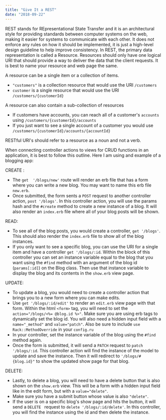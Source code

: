 ```yaml
---
title: "Give It a REST"
date: "2018-09-22"
---
```


REST stands for REpresentational State Transfer and it is an architectural style for providing standards between computer systems on the web, making it easier for systems to communicate with each other.  It does not enforce any rules on how it should be implemented, it is just a high-level design guideline to help improve consistency. In REST, the primary data representation is called a Resource. Resources should only have one logical URI that should provide a way to deliver the data that the client requests. It is best to name your resource and web page the same.

A resource can be a single item or a collection of items.
*    `"customers"` is a collection resource that would use the URI `/customers`
*    `customer` is a single resource that would use the URI `/customers/{customerId}`

A resource can also contain a sub-collection of resources
* If customers have accounts, you can reach all of a customer's  `accounts` using `/customers/{customerId}/accounts`
* If you just want to see a single account of a customer you would use `/customers/{customerId}/accounts/{accountId}`

RESTful URI's should refer to a resource as a noun and not a verb.

When connecting controller actions to views for CRUD functions in an application, it is best to follow this outline. Here I am using and example of a blogging app:

CREATE :
* The `get  '/blogs/new'` route will render an erb file that has a form where you can write a new blog. You may want to name this erb file `new.erb`.
* Once submitted, the form sents a `POST` request to another controller action, `post '/blogs'`. In this controller action, you will use the params hash and the `#create` method to create a new instance of a blog. It will also render an `index.erb` file where all of your blog posts will be shown.

READ:
* To see all of the blog posts, you would create a controller, `get '/blogs'`. This should also render the `index.erb` file to show all of the blog instances.
* If you only want to see a specific blog, you can use the URI for a single item and have a controller `get '/blogs/:id`. Within the block of this controller you can set an instance variable equal to the blog that you want using the `#find` method with an argument of the blog id (`params[:id]`) on the Blog class. Then use that instance variable to display the blog and its contents in the `show.erb` view page.

UPDATE:
* To update a blog, you would need to create a controller action that brings you to a new form where you can make edits.
* Use `get '/blogs/:id/edit'` to render an `edit.erb` view page with that form. Within the html `<form>` tag, you will need to set the `action="/blogs/<%= @blog.id %>"`. Make sure you are using erb tags to dynamically set the blog id. You will also need a hidden input field with a `name="_method"` and `value="patch"`. Also be sure to  include `use Rack::MethodOverride` in your `config.ru`
* In your controller, set the instance variable of the blog using the `#find` method again.
* Once the form is submitted, it will send a `PATCH` request to `patch '/blogs/:id`. This controller action will find the instance of the model to update and save the instance. Then it will redirect to `'/blogs/#{blog.id}"` to show the updated show page for that blog.

DELETE:
* Lastly, to delete a blog, you will need to have a delete button that is also shown on the `show.erb` view. This will be a form with a hidden input field like in the edit form, but with a `value="delete"`.
* Make sure you have a submit button whose value is also `"delete"`.
* If the user is on a specific blog's show page and hits the button, it will send a `DELETE ` request to `delete '/blogs/:id/delete'`. In this controller, you will find the instance using the id and then delete the instance.
